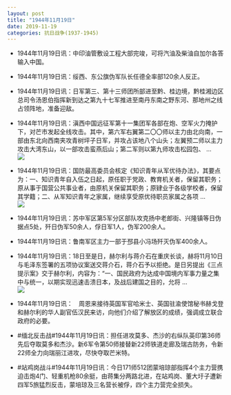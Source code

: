 ```yaml
---
layout: post
title: "1944年11月19日"
date: 2019-11-19
categories: 抗日战争(1937-1945)
---
```


<meta name="referrer" content="no-referrer" />

- 1944年11月19日讯：中印油管敷设工程大部完竣，可将汽油及柴油自加尔各答输入中国。 

- 1944年11月19日讯：绥西、东公旗伪军队长任德全率部120余人反正。 

- 1944年11月19日讯：日军第三、第十三师团所部进至黔、桂边境，黔桂湘边区总司令汤恩伯指挥新到达之第九十七军推进至南丹东南之野东河、那地州之线占领阵地，准备迎敌。 

- 1944年11月19日讯：滇西中国远征军第十一集团军各部在炮、空军火力掩护下，对芒市发起全线攻击。其中，第六军右翼第二〇〇师以主力由北向南，一部由东北向西南夹攻青树坪子日军，并攻占该地八个山头；左翼预二师以主力攻击大湾东山，以一部攻击蛮燕后山；第二军则以第九师攻击松园包、 ... <br/><img src="https://wx2.sinaimg.cn/large/aca367d8ly1g93jwpvtocj20c809zmx7.jpg" />

- 1944年11月19日讯：国防最高委员会核定《知识青年从军优待办法》，其要点为：一、知识青年自入伍之日起，原任职于党政、教育机关者，保留其职务；原从事于国营公共事业者，由原机关保留其职务；原肄业于各级学校者，保留其学籍；二、从军知识青年之家属，继续享受原优待职员家属之各项 ... <br/><img src="https://wx2.sinaimg.cn/large/aca367d8ly1g93i6a3tqdj20c80aymx8.jpg" />

- 1944年11月19日讯：苏中军区第5军分区部队攻克扬中老郎街、兴隆镇等日伪据点5处，歼日伪军50余人，俘日军1人，伪军200余人。 

- 1944年11月19日讯：鲁南军区主力一部于邳县小冯场歼灭伪军400余人。 

- 1944年11月19日讯：18日至是日，赫尔利与蒋介石在重庆长谈，赫将11月10日与毛泽东签署的五项协议案送交蒋介石，蒋介石予以拒绝。是日另提出《三点提示案》交于赫尔利，内容为：“一、国民政府为达成中国境内军事力量之集中与统一，以期实现迅速击溃日本，及战后建国之目的，允将 ... <br/><img src="https://wx2.sinaimg.cn/large/aca367d8ly1g937qkzry8j20c80ftq37.jpg" />

- 1944年11月19日讯：　周恩来接待英国军官哈米士、英国驻渝使馆秘书赫戈登和赫尔利的华人副官伍汉民来访，向他们介绍了解放区的成绩，强调成立联合政府的必要。 

- #缅北反击战#1944年11月19日讯：担任进攻莫多、杰沙的右纵队英印第36师先后夺取莫多和杰沙。新6军令第50师接替新22师铁道走廊及瑞古防务，令新22师全力向瑞丽江进攻，尽快夺取芒米特。 

- #站鸡岗战斗#1944年11月19日讯：今日171师512团蒙培琼部指挥4个主力营携迫击炮4门、轻重机枪80余挺，由蒋集分两路北进，在站鸡岗、董大圩子遭新四军5旅猛烈反击，蒙培琼及三名营长被俘，四个主力营完全损失。 


